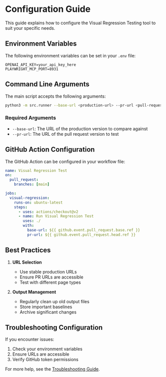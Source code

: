 # Configuration Guide

This guide explains how to configure the Visual Regression Testing tool to suit your specific needs.

## Environment Variables

The following environment variables can be set in your `.env` file:

```env
OPENAI_API_KEY=your_api_key_here
PLAYWRIGHT_MCP_PORT=8931
```

## Command Line Arguments

The main script accepts the following arguments:

```bash
python3 -m src.runner --base-url <production-url> --pr-url <pull-request-url>
```

### Required Arguments

- `--base-url`: The URL of the production version to compare against
- `--pr-url`: The URL of the pull request version to test

## GitHub Action Configuration

The GitHub Action can be configured in your workflow file:

```yaml
name: Visual Regression Test
on:
  pull_request:
    branches: [main]

jobs:
  visual-regression:
    runs-on: ubuntu-latest
    steps:
      - uses: actions/checkout@v2
      - name: Run Visual Regression Test
        uses: ./
        with:
          base-url: ${{ github.event.pull_request.base.ref }}
          pr-url: ${{ github.event.pull_request.head.ref }}
```

## Best Practices

1. **URL Selection**

   - Use stable production URLs
   - Ensure PR URLs are accessible
   - Test with different page types

2. **Output Management**
   - Regularly clean up old output files
   - Store important baselines
   - Archive significant changes

## Troubleshooting Configuration

If you encounter issues:

1. Check your environment variables
2. Ensure URLs are accessible
3. Verify GitHub token permissions

For more help, see the [Troubleshooting Guide](troubleshooting.md).
